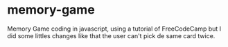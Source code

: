 # memory-game
Memory Game coding in javascript, using a tutorial of FreeCodeCamp but I did some littles changes like that the user can't pick de same card twice.
